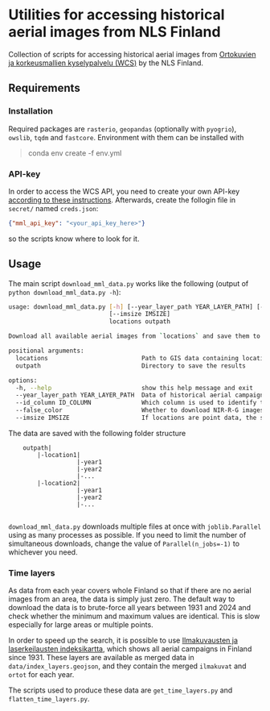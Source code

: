 # Utilities for accessing historical aerial images from NLS Finland 

Collection of scripts for accessing historical aerial images from [Ortokuvien ja korkeusmallien kyselypalvelu (WCS)](https://www.maanmittauslaitos.fi/ortokuvien-ja-korkeusmallien-kyselypalvelu) by the NLS Finland. 

## Requirements

### Installation

Required packages are `rasterio`, `geopandas` (optionally with `pyogrio`), `owslib`, `tqdm` and `fastcore`. Environment with them can be installed with 

> conda env create -f env.yml

### API-key

In order to access the WCS API, you need to create your own API-key [according to these instructions](https://www.maanmittauslaitos.fi/rajapinnat/api-avaimen-ohje). Afterwards, create the follogin file in `secret/` named `creds.json`:

```json
{"mml_api_key": "<your_api_key_here>"}

```

so the scripts know where to look for it.

## Usage

The main script `download_mml_data.py` works like the following (output of `python download_mml_data.py -h`):

```bash
usage: download_mml_data.py [-h] [--year_layer_path YEAR_LAYER_PATH] [--id_column ID_COLUMN] [--false_color]
                            [--imsize IMSIZE]
                            locations outpath

Download all available aerial images from `locations` and save them to `outpath`. If `locations` are Point data, all points are buffered so that `imsize` times `imsize` images centered around the points are produced. If `locations` are Polygon data, resulting images cover the orthogonal bounding boxes of the locations. If `year_layer_path` is provided, possible years are filtered so that only years where there is a possibility of aerial campaing are processed. Otherwise, all years from 1931 to 2024 are processed.

positional arguments:
  locations                          Path to GIS data containing locations either as points or polygons
  outpath                            Directory to save the results

options:
  -h, --help                         show this help message and exit
  --year_layer_path YEAR_LAYER_PATH  Data of historical aerial campaigns used to filter possible years to process
  --id_column ID_COLUMN              Which column is used to identify the locations. If None, index is used.
  --false_color                      Whether to download NIR-R-G images. Available only for 2009 and later (default:  False)
  --imsize IMSIZE                    If locations are point data, the size of the images to download (default: 256)
```

The data are saved with the following folder structure

```
    outpath|
        |-location1|
                   |-year1
                   |-year2
                   |-...
        |-location2|
                   |-year1
                   |-year2
                   |-...
                   
```

`download_mml_data.py` downloads multiple files at once with `joblib.Parallel` using as many processes as possible. If you need to limit the number of simultaneous downloads, change the value of `Parallel(n_jobs=-1)` to whichever you need.

### Time layers

As data from each year covers whole Finland so that if there are no aerial images from an area, the data is simply just zero. The default way to download the data is to brute-force all years between 1931 and 2024 and check whether the minimum and maximum values are identical. This is slow especially for large areas or multiple points.

In order to speed up the search, it is possible to use [Ilmakuvausten ja laserkeilausten indeksikartta](https://hkp.maanmittauslaitos.fi/hkp/published/fi/4343c1b4-7d8f-4473-896a-70f930f36be1), which shows all aerial campaigns in Finland since 1931. These layers are available as merged data in `data/index_layers.geojson`, and they contain the merged `ilmakuvat` and `ortot` for each year. 

The scripts used to produce these data are `get_time_layers.py` and `flatten_time_layers.py`.
